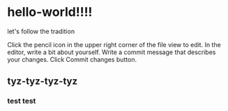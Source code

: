 # hello-world!!!!
let's follow the tradition

Click the pencil icon in the upper right corner of the file view to edit.
In the editor, write a bit about yourself.
Write a commit message that describes your changes.
Click Commit changes button.

tyz-tyz-tyz-tyz
---------------
### test test
